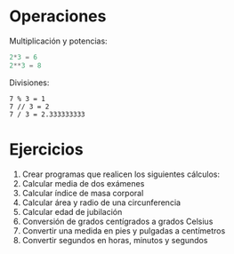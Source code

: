 
# Operaciones 

Multiplicación y potencias:

```python
2*3 = 6
2**3 = 8 
```
Divisiones:

```
7 % 3 = 1
7 // 3 = 2
7 / 3 = 2.333333333
```


# Ejercicios

1. Crear programas que realicen los siguientes cálculos:
2. Calcular media de dos exámenes
3. Calcular índice de masa corporal
4. Calcular área y radio de una circunferencia
5. Calcular edad de jubilación
6. Conversión de grados centígrados a grados Celsius
7. Convertir una medida en pies y pulgadas a centímetros
8. Convertir segundos en horas, minutos y segundos
